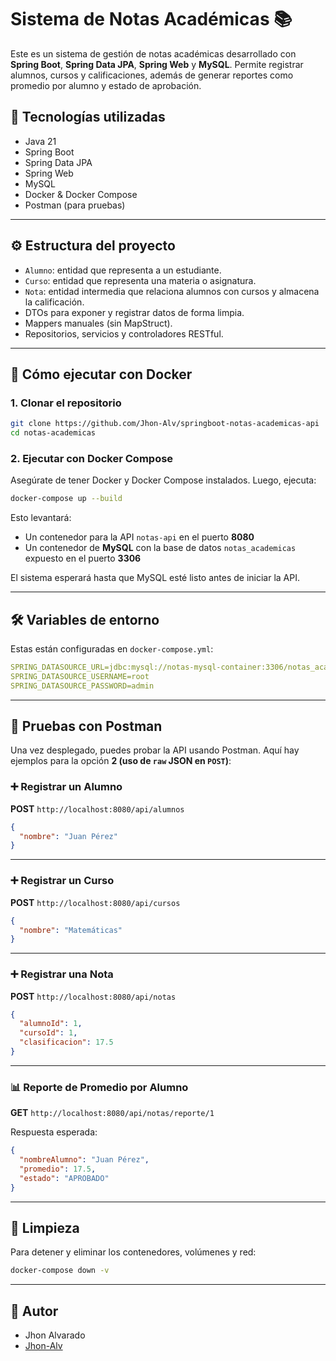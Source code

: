 # Sistema de Notas Académicas 📚

Este es un sistema de gestión de notas académicas desarrollado con **Spring Boot**, **Spring Data JPA**, **Spring Web** y **MySQL**. Permite registrar alumnos, cursos y calificaciones, además de generar reportes como promedio por alumno y estado de aprobación.

## 🧱 Tecnologías utilizadas

* Java 21
* Spring Boot
* Spring Data JPA
* Spring Web
* MySQL
* Docker & Docker Compose
* Postman (para pruebas)

---

## ⚙️ Estructura del proyecto

* `Alumno`: entidad que representa a un estudiante.
* `Curso`: entidad que representa una materia o asignatura.
* `Nota`: entidad intermedia que relaciona alumnos con cursos y almacena la calificación.
* DTOs para exponer y registrar datos de forma limpia.
* Mappers manuales (sin MapStruct).
* Repositorios, servicios y controladores RESTful.

---

## 🚀 Cómo ejecutar con Docker

### 1. Clonar el repositorio

```bash
git clone https://github.com/Jhon-Alv/springboot-notas-academicas-api
cd notas-academicas
```

### 2. Ejecutar con Docker Compose

Asegúrate de tener Docker y Docker Compose instalados. Luego, ejecuta:

```bash
docker-compose up --build
```

Esto levantará:

* Un contenedor para la API `notas-api` en el puerto **8080**
* Un contenedor de **MySQL** con la base de datos `notas_academicas` expuesto en el puerto **3306**

El sistema esperará hasta que MySQL esté listo antes de iniciar la API.

---

## 🛠️ Variables de entorno

Estas están configuradas en `docker-compose.yml`:

```yaml
SPRING_DATASOURCE_URL=jdbc:mysql://notas-mysql-container:3306/notas_academicas
SPRING_DATASOURCE_USERNAME=root
SPRING_DATASOURCE_PASSWORD=admin
```

---

## 📮 Pruebas con Postman

Una vez desplegado, puedes probar la API usando Postman. Aquí hay ejemplos para la opción **2 (uso de `raw` JSON en `POST`)**:

### ➕ Registrar un Alumno

**POST** `http://localhost:8080/api/alumnos`

```json
{
  "nombre": "Juan Pérez"
}
```

---

### ➕ Registrar un Curso

**POST** `http://localhost:8080/api/cursos`

```json
{
  "nombre": "Matemáticas"
}
```

---

### ➕ Registrar una Nota

**POST** `http://localhost:8080/api/notas`

```json
{
  "alumnoId": 1,
  "cursoId": 1,
  "clasificacion": 17.5
}
```

---

### 📊 Reporte de Promedio por Alumno

**GET** `http://localhost:8080/api/notas/reporte/1`

Respuesta esperada:

```json
{
  "nombreAlumno": "Juan Pérez",
  "promedio": 17.5,
  "estado": "APROBADO"
}
```

---

## 🧹 Limpieza

Para detener y eliminar los contenedores, volúmenes y red:

```bash
docker-compose down -v
```

---

## 📝 Autor

* Jhon Alvarado
* [Jhon-Alv](https://github.com/Jhon-Alv)
